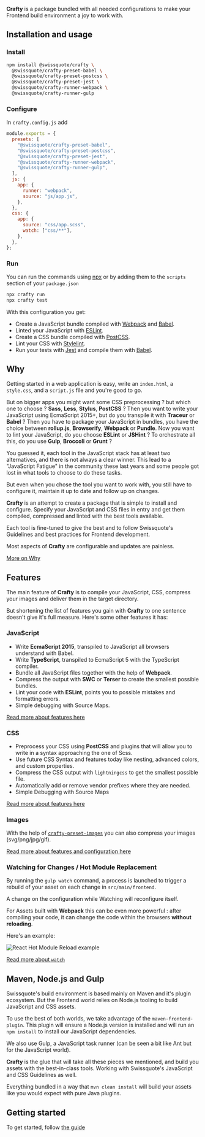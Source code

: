 **Crafty** is a package bundled with all needed configurations to make your
Frontend build environment a joy to work with.

## Installation and usage

### Install

```bash
npm install @swissquote/crafty \
  @swissquote/crafty-preset-babel \
  @swissquote/crafty-preset-postcss \
  @swissquote/crafty-preset-jest \
  @swissquote/crafty-runner-webpack \
  @swissquote/crafty-runner-gulp
```

### Configure

In `crafty.config.js` add

```javascript
module.exports = {
  presets: [
    "@swissquote/crafty-preset-babel",
    "@swissquote/crafty-preset-postcss",
    "@swissquote/crafty-preset-jest",
    "@swissquote/crafty-runner-webpack",
    "@swissquote/crafty-runner-gulp",
  ],
  js: {
    app: {
      runner: "webpack",
      source: "js/app.js",
    },
  },
  css: {
    app: {
      source: "css/app.scss",
      watch: ["css/**"],
    },
  },
};
```

### Run

You can run the commands using
[npx](https://medium.com/@maybekatz/introducing-npx-an-npm-package-runner-55f7d4bd282b)
or by adding them to the `scripts` section of your `package.json`

```bash
npx crafty run
npx crafty test
```

With this configuration you get:

- Create a JavaScript bundle compiled with [Webpack](https://webpack.js.org/)
  and [Babel](https://babeljs.io/).
- Linted your JavaScript with [ESLint](https://eslint.org/).
- Create a CSS bundle compiled with [PostCSS](http://postcss.org/).
- Lint your CSS with [Stylelint](https://stylelint.io/).
- Run your tests with [Jest](https://facebook.github.io/jest/) and compile them
  with [Babel](https://babeljs.io/).

## Why

Getting started in a web application is easy, write an `index.html`, a
`style.css`, and a `script.js` file and you're good to go.

But on bigger apps you might want some CSS preprocessing ? but which one to
choose ? **Sass**, **Less**, **Stylus**, **PostCSS** ? Then you want to write
your JavaScript using EcmaScript 2015+, but do you transpile it with **Traceur** or
**Babel** ? Then you have to package your JavaScript in bundles, you have the
choice between **rollup.js**, **Browserify**, **Webpack** or **Pundle**. Now you
want to lint your JavaScript, do you choose **ESLint** or **JSHint** ? To
orchestrate all this, do you use **Gulp**, **Broccoli** or **Grunt** ?

You guessed it, each tool in the JavaScript stack has at least two alternatives,
and there is not always a clear winner. This lead to a "JavaScript Fatigue" in
the community these last years and some people got lost in what tools to choose
to do these tasks.

But even when you chose the tool you want to work with, you still have to
configure it, maintain it up to date and follow up on changes.

**Crafty** is an attempt to create a package that is simple to install and
configure. Specify your JavaScript and CSS files in entry and get them compiled,
compressed and linted with the best tools available.

Each tool is fine-tuned to give the best and to follow Swissquote's Guidelines
and best practices for Frontend development.

Most aspects of **Crafty** are configurable and updates are painless.

[More on Why](./Why.md)

## Features

The main feature of **Crafty** is to compile your JavaScript, CSS, compress your
images and deliver them in the target directory.

But shortening the list of features you gain with **Crafty** to one sentence
doesn't give it's full measure. Here's some other features it has:

### JavaScript

- Write **EcmaScript 2015**, transpiled to JavaScript all browsers understand
  with Babel.
- Write **TypeScript**, transpiled to EcmaScript 5 with the TypeScript compiler.
- Bundle all JavaScript files together with the help of **Webpack**.
- Compress the output with **SWC** or **Terser** to create the smallest possible bundles.
- Lint your code with **ESLint**, points you to possible mistakes and formatting
  errors.
- Simple debugging with Source Maps.

[Read more about features here](03_Use_Cases/Compiling_JavaScript.md)

### CSS

- Preprocess your CSS using **PostCSS** and plugins that will allow you to write in a syntax approaching the one of Scss.
- Use future CSS Syntax and features today like nesting, advanced colors, and custom properties.
- Compress the CSS output with `lightningcss` to get the smallest possible file.
- Automatically add or remove vendor prefixes where they are needed.
- Simple Debugging with Source Maps

[Read more about features here](03_Use_Cases/Compiling_CSS.md)

### Images

With the help of
[`crafty-preset-images`](05_Packages/05_crafty-preset-images.md) you can also
compress your images (svg/png/jpg/gif).

[Read more about features and configuration here](03_Use_Cases/Compressing_Images.md)

### Watching for Changes / Hot Module Replacement

By running the `gulp watch` command, a process is launched to trigger a rebuild
of your asset on each change in `src/main/frontend`.

A change on the configuration while Watching will reconfigure itself.

For Assets built with **Webpack** this can be even more powerful : after
compiling your code, it can change the code within the browsers **without
reloading**.

Here's an example:

![React Hot Module Reload example](react-hot-loader.gif)

[Read more about `watch`](04_User_Guides/Developing_Faster_with_Crafty_watch.md)

## Maven, Node.js and Gulp

Swissquote's build environment is based mainly on Maven and it's plugin
ecosystem. But the Frontend world relies on Node.js tooling to build
JavaScript and CSS assets.

To use the best of both worlds, we take advantage of the
`maven-frontend-plugin`. This plugin will ensure a Node.js version is installed and
will run an `npm install` to install our JavaScript dependencies.

We also use Gulp, a JavaScript task runner (can be seen a bit like Ant but for
the JavaScript world).

**Crafty** is the glue that will take all these pieces we mentioned, and build
you assets with the best-in-class tools. Working with Swissquote's JavaScript and CSS Guidelines as well.

Everything bundled in a way that `mvn clean install` will build your assets like
you would expect with pure Java plugins.

## Getting started

To get started, follow [the guide](01_Getting_Started.md)
